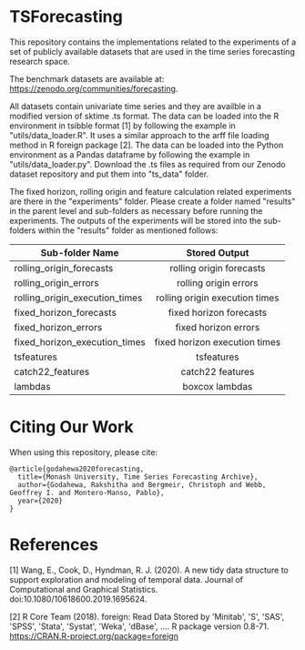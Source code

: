 # TSForecasting
This repository contains the implementations related to the experiments of a set of publicly available datasets that are used in the time series forecasting research space.

The benchmark datasets are available at: https://zenodo.org/communities/forecasting.

All datasets contain univariate time series and they are availble in a modified version of sktime .ts format. The data can be loaded into the R environment in tsibble format [1] by following the example in "utils/data_loader.R". It uses a similar approach to the arff file loading method in R foreign package [2]. The data can be loaded into the Python environment as a Pandas dataframe by following the example in "utils/data_loader.py". Download the .ts files as required from our Zenodo dataset repository and put them into "ts_data" folder.

The fixed horizon, rolling origin and feature calculation related experiments are there in the "experiments" folder. Please create a folder named "results" in the parent level and sub-folders as necessary before running the experiments. The outputs of the experiments will be stored into the sub-folders within the "results" folder as mentioned follows:

| Sub-folder Name               | Stored Output                  | 
|-------------------------------|:------------------------------:|
| rolling_origin_forecasts      | rolling origin forecasts       |
| rolling_origin_errors         | rolling origin errors          |
| rolling_origin_execution_times| rolling origin execution times |
| fixed_horizon_forecasts       | fixed horizon forecasts        |
| fixed_horizon_errors          | fixed horizon errors           |
| fixed_horizon_execution_times | fixed horizon execution times  |
| tsfeatures                    | tsfeatures                     |
| catch22_features              | catch22 features               |
| lambdas                       | boxcox lambdas                 |


# Citing Our Work
When using this repository, please cite:

```{r} 
@article{godahewa2020forecasting,
  title={Monash University, Time Series Forecasting Archive},
  author={Godahewa, Rakshitha and Bergmeir, Christoph and Webb, Geoffrey I. and Montero-Manso, Pablo},
  year={2020}
}
```

# References
[1] Wang, E., Cook, D., Hyndman, R. J. (2020). A new tidy data structure to support exploration and modeling of temporal data. Journal of Computational and Graphical Statistics. doi:10.1080/10618600.2019.1695624.

[2] R Core Team (2018). foreign: Read Data Stored by 'Minitab', 'S', 'SAS', 'SPSS', 'Stata', 'Systat', 'Weka', 'dBase', .... R package version 0.8-71. https://CRAN.R-project.org/package=foreign

